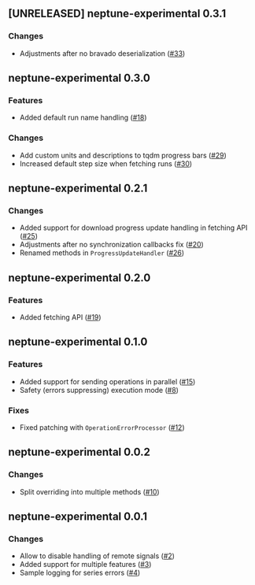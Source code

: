 ## [UNRELEASED] neptune-experimental 0.3.1

### Changes
- Adjustments after no bravado deserialization ([#33](https://github.com/neptune-ai/neptune-client-experimental/pull/33))


## neptune-experimental 0.3.0

### Features
- Added default run name handling ([#18](https://github.com/neptune-ai/neptune-client-experimental/pull/18))

### Changes
- Add custom units and descriptions to tqdm progress bars ([#29](https://github.com/neptune-ai/neptune-client-experimental/pull/29))
- Increased default step size when fetching runs ([#30](https://github.com/neptune-ai/neptune-client-experimental/pull/30))


## neptune-experimental 0.2.1

### Changes
- Added support for download progress update handling in fetching API ([#25](https://github.com/neptune-ai/neptune-client-experimental/pull/25))
- Adjustments after no synchronization callbacks fix ([#20](https://github.com/neptune-ai/neptune-client-experimental/pull/20))
- Renamed methods in `ProgressUpdateHandler` ([#26](https://github.com/neptune-ai/neptune-client-experimental/pull/26))


## neptune-experimental 0.2.0

### Features
- Added fetching API ([#19](https://github.com/neptune-ai/neptune-client-experimental/pull/19))


## neptune-experimental 0.1.0

### Features
- Added support for sending operations in parallel ([#15](https://github.com/neptune-ai/neptune-client-experimental/pull/15))
- Safety (errors suppressing) execution mode ([#8](https://github.com/neptune-ai/neptune-client-experimental/pull/8))

### Fixes
- Fixed patching with `OperationErrorProcessor` ([#12](https://github.com/neptune-ai/neptune-client-experimental/pull/12))


## neptune-experimental 0.0.2

### Changes
- Split overriding into multiple methods ([#10](https://github.com/neptune-ai/neptune-client-experimental/pull/10))


## neptune-experimental 0.0.1

### Changes
- Allow to disable handling of remote signals ([#2](https://github.com/neptune-ai/neptune-client-experimental/pull/2))
- Added support for multiple features ([#3](https://github.com/neptune-ai/neptune-client-experimental/pull/3))
- Sample logging for series errors ([#4](https://github.com/neptune-ai/neptune-client-experimental/pull/4))
